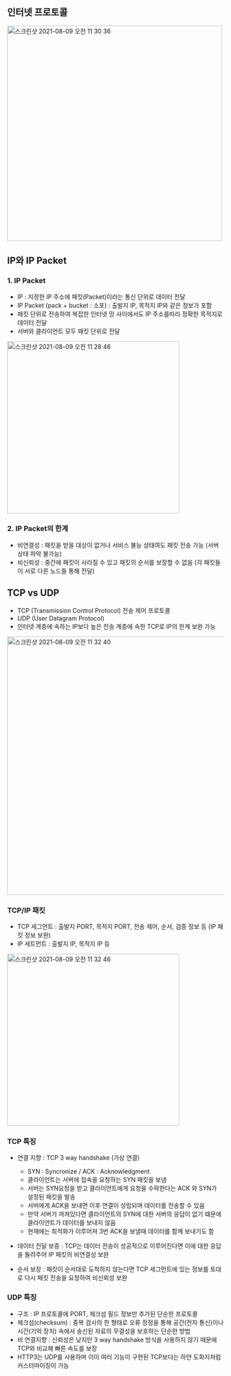 
## 인터넷 프로토콜

<img width="500" alt="스크린샷 2021-08-09 오전 11 30 36" src="https://user-images.githubusercontent.com/80403988/128654926-6d12784f-43a8-4d7d-9645-737b52e3c88d.png">


## IP와 IP Packet

### 1. IP Packet
- IP : 지정한 IP 주소에 패킷(Packet)이라는 통신 단위로 데이터 전달
- IP Packet (pack + bucket : 소포) : 출발지 IP, 목적지 IP와 같은 정보가 포함
- 패킷 단위로 전송하여 복잡한 인터넷 망 사이에서도 IP 주소를따라 정확한 목적지로 데이터 전달
- 서버와 클라이언트 모두 패킷 단위로 전달

<img width="400" alt="스크린샷 2021-08-09 오전 11 28 46" src="https://user-images.githubusercontent.com/80403988/128654814-4d651f93-ab88-4c1b-8eec-8643e442f5e1.png">

### 2. IP Packet의 한계
- 비연결성 : 패킷을 받을 대상이 없거나 서비스 불능 상태여도 패킷 전송 가능 (서버 상태 파악 불가능)
- 비신뢰성 : 중간에 패킷이 사라질 수 있고 패킷의 순서를 보장할 수 없음 (각 패킷들이 서로 다른 노드들 통해 전달)

## TCP vs UDP
- TCP (Transmission Control Protocol) 전송 제어 프로토콜
- UDP (User Datagram Protocol)
- 인터넷 계층에 속하는 IP보다 높은 전송 계층에 속한 TCP로 IP의 한계 보완 가능

<img width="600" alt="스크린샷 2021-08-09 오전 11 32 40" src="https://user-images.githubusercontent.com/80403988/128654999-9d4427e1-313c-4842-b09b-07d9b50fa089.png">


### TCP/IP 패킷
  - TCP 세그먼트 : 출발지 PORT, 목적지 PORT, 전송 제어, 순서, 검증 정보 등 (IP 패킷 정보 보완)
  - IP 세트먼트 : 출발지 IP, 목적지 IP 등
 
 <img width="400" alt="스크린샷 2021-08-09 오전 11 32 46" src="https://user-images.githubusercontent.com/80403988/128655008-ced75e77-9614-4ff3-958d-6005b183cfbe.png">


### TCP 특징
- 연결 지향 : TCP 3 way handshake (가상 연결)
  - SYN : Syncronize / ACK : Acknowledgment
  - 클라이언트는 서버에 접속을 요청하는 SYN 패킷을 보냄
  - 서버는 SYN요청을 받고 클라이언트에게 요청을 수락한다는 ACK 와 SYN가 설정된 패킷을 발송
  - 서버에게 ACK을 보내면 이후 연결이 성립되며 데이터를 전송할 수 있음
  - 만약 서버가 꺼져있다면 클라이언트의 SYN에 대한 서버의 응답이 없기 떄문에 클라이언트가 데이터를 보내지 않음
  - 현재에는 최적화가 이루어져 3번 ACK을 보낼때 데이터를 함께 보내기도 함

- 데이터 전달 보증 : TCP는 데이터 전송이 성공적으로 이루어진다면 이에 대한 응답을 돌려주어 IP 패킷의 비연결성 보완
- 순서 보장 : 패킷이 순서대로 도착하지 않는다면 TCP 세그먼트에 있는 정보를 토대로 다시 패킷 전송을 요청하여 비신뢰성 보완

### UDP 특징
- 구조 : IP 프로토콜에 PORT, 체크섬 필드 정보만 추가된 단순한 프로토콜
- 체크섬(checksum) : 중복 검사의 한 형태로 오류 정정을 통해 공간(전자 통신)이나 시간(기억 장치) 속에서 송신된 자료의 무결성을 보호하는 단순한 방법
- 비 연결지향 : 신뢰성은 낮지만 3 way handshake 방식을 사용하지 않기 때문에 TCP와 비교해 빠른 속도를 보장
- HTTP3는 UDP를 사용하며 이미 여러 기능이 구현된 TCP보다는 하얀 도화지처럼 커스터마이징이 가능
